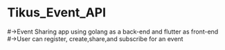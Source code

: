 # Tikus_Event_API

#->Event Sharing app using golang as a back-end and flutter as front-end
#->User can register, create,share,and subscribe for an event 
